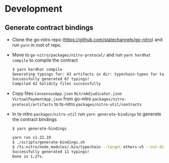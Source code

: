 # Development

## Generate contract bindings

* Clone the go-nitro repo (<https://github.com/statechannels/go-nitro>) and run `yarn` in root of repo.

* Move to `go-nitro/packages/nitro-protocol/` and run `yarn hardhat compile` to compile the contract

  ```bash
  $ yarn hardhat compile
  Generating typings for: 43 artifacts in dir: typechain-types for target: ethers-v5
  Successfully generated 67 typings!
  Compiled 42 Solidity files successfully
  ```

* Copy files `ConsensusApp.json` `NitroAdjudicator.json` `VirtualPaymentApp.json` from go-nitro `packages/nitro-protocol/artifacts` to ts-nitro `packages/nitro-util/contracts`

* In ts-nitro `packages/nitro-util` run `yarn generate-bindings` to generate the contract bindings

  ```bash
  $ yarn generate-bindings

  yarn run v1.22.19
  $ ./scripts/generate-bindings.sh
  $ /ts-nitro/node_modules/.bin/typechain --target ethers-v5 --out-dir ./src/contract-bindings ./contracts/NitroAdjudicator.json ./contracts/ConsensusApp.json ./contracts/VirtualPaymentApp.json ./contracts/Token.json
  Successfully generated 11 typings!
  Done in 1.27s.
  ```
